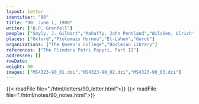 ```yaml
---
layout: letter
identifier: "90"
title: "90: June 1, 1900"
writer: ["B.P. Grenfell"]
people: ["Smyly, J. Gilbart","Mahaffy, John Pentland","Wilcken, Ulrich","Petrie, Flinders","Grenfell, Bernard Pyne"]
places: ["Oxford","Ptolemais Hormou","El-Lahun","Gurob"]
organizations: ["The Queen's College","Bodleian Library"]
references: ["The Flinders Petri Papyri, Part II"]
addressee: []
rawDate: 
weight: 90
images: ["MS4323-90_01.dzi","MS4323-90_02.dzi","MS4323-90_03.dzi"]
---
```

{{< readFile file="./html/letters/90_letter.html">}}
{{< readFile file="./html/notes/90_notes.html">}}